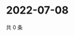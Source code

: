 # 2022-07-08

共 0 条

<!-- BEGIN WEIBO -->
<!-- 最后更新时间 Fri Jul 08 2022 00:27:37 GMT+0800 (China Standard Time) -->

<!-- END WEIBO -->
